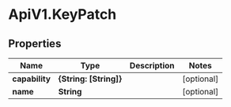 # ApiV1.KeyPatch

## Properties

Name | Type | Description | Notes
------------ | ------------- | ------------- | -------------
**capability** | **{String: [String]}** |  | [optional] 
**name** | **String** |  | [optional] 


